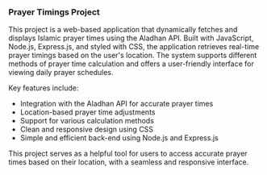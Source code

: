 ### Prayer Timings Project

This project is a web-based application that dynamically fetches and displays Islamic prayer times using the Aladhan API. Built with JavaScript, Node.js, Express.js, and styled with CSS, the application retrieves real-time prayer timings based on the user's location. The system supports different methods of prayer time calculation and offers a user-friendly interface for viewing daily prayer schedules.

Key features include:
- Integration with the Aladhan API for accurate prayer times
- Location-based prayer time adjustments
- Support for various calculation methods
- Clean and responsive design using CSS
- Simple and efficient back-end using Node.js and Express.js

This project serves as a helpful tool for users to access accurate prayer times based on their location, with a seamless and responsive interface.
